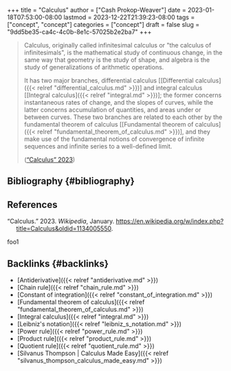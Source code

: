 +++
title = "Calculus"
author = ["Cash Prokop-Weaver"]
date = 2023-01-18T07:53:00-08:00
lastmod = 2023-12-22T21:39:23-08:00
tags = ["concept", "concept"]
categories = ["concept"]
draft = false
slug = "9dd5be35-ca4c-4c0b-8e1c-57025b2e2ba7"
+++

> Calculus, originally called infinitesimal calculus or "the calculus of infinitesimals", is the mathematical study of continuous change, in the same way that geometry is the study of shape, and algebra is the study of generalizations of arithmetic operations.
>
> It has two major branches, differential calculus [[Differential calculus]({{< relref "differential_calculus.md" >}})] and integral calculus [[Integral calculus]({{< relref "integral.md" >}})]; the former concerns instantaneous rates of change, and the slopes of curves, while the latter concerns accumulation of quantities, and areas under or between curves. These two branches are related to each other by the fundamental theorem of calculus [[Fundamental theorem of calculus]({{< relref "fundamental_theorem_of_calculus.md" >}})], and they make use of the fundamental notions of convergence of infinite sequences and infinite series to a well-defined limit.
>
> (<a href="#citeproc_bib_item_1">“Calculus” 2023</a>)


## Bibliography {#bibliography}

## References

<style>.csl-entry{text-indent: -1.5em; margin-left: 1.5em;}</style><div class="csl-bib-body">
  <div class="csl-entry"><a id="citeproc_bib_item_1"></a>“Calculus.” 2023. <i>Wikipedia</i>, January. <a href="https://en.wikipedia.org/w/index.php?title=Calculus&oldid=1134005550">https://en.wikipedia.org/w/index.php?title=Calculus&#38;oldid=1134005550</a>.</div>
</div>

foo1


## Backlinks {#backlinks}

-   [Antiderivative]({{< relref "antiderivative.md" >}})
-   [Chain rule]({{< relref "chain_rule.md" >}})
-   [Constant of integration]({{< relref "constant_of_integration.md" >}})
-   [Fundamental theorem of calculus]({{< relref "fundamental_theorem_of_calculus.md" >}})
-   [Integral calculus]({{< relref "integral.md" >}})
-   [Leibniz's notation]({{< relref "leibniz_s_notation.md" >}})
-   [Power rule]({{< relref "power_rule.md" >}})
-   [Product rule]({{< relref "product_rule.md" >}})
-   [Quotient rule]({{< relref "quotient_rule.md" >}})
-   [Silvanus Thompson | Calculus Made Easy]({{< relref "silvanus_thompson_calculus_made_easy.md" >}})
